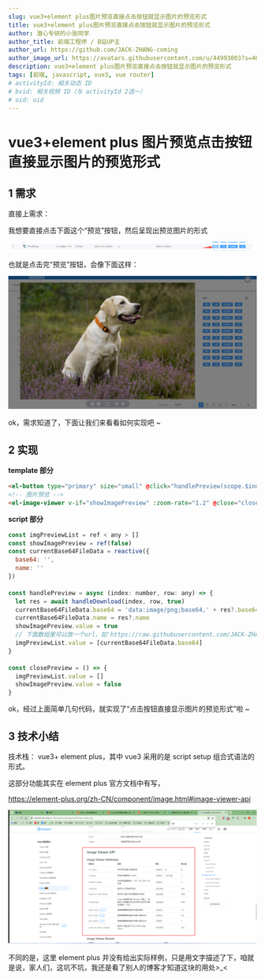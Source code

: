 ```yaml
---
slug: vue3+element plus图片预览直接点击按钮就显示图片的预览形式
title: vue3+element plus图片预览直接点击按钮就显示图片的预览形式
author: 潜心专研的小张同学
author_title: 前端工程师 / B站UP主
author_url: https://github.com/JACK-ZHANG-coming
author_image_url: https://avatars.githubusercontent.com/u/44993003?s=400&u=02570a73330dd7eeae310b302962c034b2833988&v=4
description: vue3+element plus图片预览直接点击按钮就显示图片的预览形式
tags: [前端, javascript, vue3, vue router]
# activityId: 相关动态 ID
# bvid: 相关视频 ID（与 activityId 2选一）
# oid: oid
---
```


# vue3+element plus 图片预览点击按钮直接显示图片的预览形式

## 1 需求

直接上需求：

我想要直接点击下面这个“预览”按钮，然后呈现出预览图片的形式

![image-20231120090930791](https://raw.githubusercontent.com/JACK-ZHANG-coming/map-depot/master/2023image-20231120090930791.png)

也就是点击完“预览”按钮，会像下面这样：

![image-20231120091054028](https://raw.githubusercontent.com/JACK-ZHANG-coming/map-depot/master/2023image-20231120091054028.png)

ok，需求知道了，下面让我们来看看如何实现吧 ~

## 2 实现

**template 部分**

```html
<el-button type="primary" size="small" @click="handlePreview(scope.$index, scope.row)">预览</el-button>
<!-- 图片预览 -->
<el-image-viewer v-if="showImagePreview" :zoom-rate="1.2" @close="closePreview" :url-list="imgPreviewList" />
```

**script 部分**

```js
const imgPreviewList = ref < any > []
const showImagePreview = ref(false)
const currentBase64FileData = reactive({
  base64: '',
  name: ''
})

const handlePreview = async (index: number, row: any) => {
  let res = await handleDownload(index, row, true)
  currentBase64FileData.base64 = 'data:image/png;base64,' + res?.base64
  currentBase64FileData.name = res?.name
  showImagePreview.value = true
  // 下面数组里可以放一个url，如'https://raw.githubusercontent.com/JACK-ZHANG-coming/map-depot/master/2023image-20231120091054028.png'，我这里放的是一个base64数据，也可以用来显示图片
  imgPreviewList.value = [currentBase64FileData.base64]
}

const closePreview = () => {
  imgPreviewList.value = []
  showImagePreview.value = false
}
```

ok，经过上面简单几句代码，就实现了“点击按钮直接显示图片的预览形式”啦 ~

## 3 技术小结

技术栈： vue3+ element plus，其中 vue3 采用的是 script setup 组合式语法的形式。

这部分功能其实在 element plus 官方文档中有写，

https://element-plus.org/zh-CN/component/image.html#image-viewer-api

![image-20231120100147616](https://raw.githubusercontent.com/JACK-ZHANG-coming/map-depot/master/2023image-20231120100147616.png)

不同的是，这里 element plus 并没有给出实际样例，只是用文字描述了下，咱就是说，家人们，这坑不坑，我还是看了别人的博客才知道这块的用处>\_<
